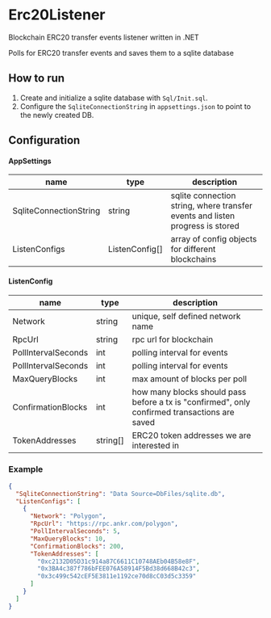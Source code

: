 # Erc20Listener

Blockchain ERC20 transfer events listener written in .NET

Polls for ERC20 transfer events and saves them to a sqlite database

## How to run

1. Create and initialize a sqlite database with `Sql/Init.sql`.
2. Configure the `SqliteConnectionString` in `appsettings.json` to point to the newly created DB.

## Configuration

#### AppSettings

| name                   | type           | description                                                                   |
|------------------------|----------------|-------------------------------------------------------------------------------|
| SqliteConnectionString | string         | sqlite connection string, where transfer events and listen progress is stored |
| ListenConfigs          | ListenConfig[] | array of config objects for different blockchains                             |

#### ListenConfig

| name                | type     | description                                                                                   |
|---------------------|----------|-----------------------------------------------------------------------------------------------|
| Network             | string   | unique, self defined network name                                                             |
| RpcUrl              | string   | rpc url for blockchain                                                                        |
| PollIntervalSeconds | int      | polling interval for events                                                                   |
| PollIntervalSeconds | int      | polling interval for events                                                                   |
| MaxQueryBlocks      | int      | max amount of blocks per poll                                                                 |
| ConfirmationBlocks  | int      | how many blocks should pass before a tx is "confirmed", only confirmed transactions are saved |
| TokenAddresses      | string[] | ERC20 token addresses we are interested in                                                    |

### Example

```json
{
  "SqliteConnectionString": "Data Source=DbFiles/sqlite.db",
  "ListenConfigs": [
    {
      "Network": "Polygon",
      "RpcUrl": "https://rpc.ankr.com/polygon",
      "PollIntervalSeconds": 5,
      "MaxQueryBlocks": 10,
      "ConfirmationBlocks": 200,
      "TokenAddresses": [
        "0xc2132D05D31c914a87C6611C10748AEb04B58e8F",
        "0x3BA4c387f786bFEE076A58914F5Bd38d668B42c3",
        "0x3c499c542cEF5E3811e1192ce70d8cC03d5c3359"
      ]
    }
  ]
}
```